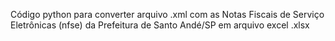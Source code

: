 Código python para converter arquivo .xml com as Notas Fiscais de Serviço Eletrônicas (nfse) da Prefeitura de Santo Andé/SP em arquivo excel .xlsx
